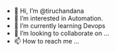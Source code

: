 - 👋 Hi, I’m @tiruchandana
- 👀 I’m interested in Automation.
- 🌱 I’m currently learning Devops
- 💞️ I’m looking to collaborate on ...
- 📫 How to reach me ...

<!---
tiruchandana/tiruchandana is a ✨ special ✨ repository because its `README.md` (this file) appears on your GitHub profile.
You can click the Preview link to take a look at your changes.
--->
